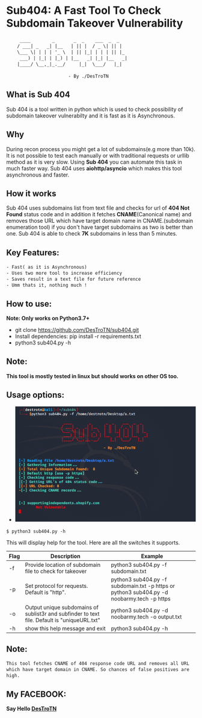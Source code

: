 # Sub404: A Fast Tool To Check Subdomain Takeover Vulnerability

````
     ____        _       _  _    ___  _  _
    / ___| _   _| |__   | || |  / _ \| || |
    \___ \| | | | '_ \  | || |_| | | | || |_
     ___) | |_| | |_) | |__   _| |_| |__   _|
    |____/ \__,_|_.__/     |_|  \___/   |_|

                       - By ./DesTroTN
````
					   
## What is Sub 404
Sub 404 is a tool written in python which is used to check possibility of subdomain takeover vulnerabilty and it is fast as it is Asynchronous.

## Why
During recon process you might get a lot of subdomains(e.g more than 10k). It is not possible to test each manually or with traditional requests or urllib method as it is very slow. Using <b>Sub 404</b> you can automate this task in much faster way. Sub 404 uses <b>aiohttp/asyncio</b> which makes this tool asynchronous and faster.

## How it works
Sub 404 uses subdomains list from text file and checks for url of <b>404 Not Found</b> status code and in addition it fetches <b>CNAME</b>(Canonical name) and removes those URL which have target domain name in CNAME.</b>(subdomain enumeration tool) if you don't have target subdomains as two is better than one. Sub 404 is able to check <b>7K</b> subdomains in less than 5 minutes.

## Key Features:
```
- Fast( as it is Asynchronous)
- Uses two more tool to increase efficiency
- Saves result in a text file for future reference
- Umm thats it, nothing much !
```
## How to use:
<b>Note: Only works on Python3.7+</b>

- git clone https://github.com/DesTroTN/sub404.git
- Install dependencies: pip install -r requirements.txt
- python3 sub404.py -h 

## Note:
<b>This tool is mostly tested in linux but should works on other OS too.</b>
## Usage options:

 * <img src="https://github.com/DesTroTN/Sub404/blob/master/404.png">
```
$ python3 sub404.py -h
```
This will display help for the tool. Here are all the switches it supports.


|Flag |                Description                                             |                       Example                                         |
|-----|------------------------------------------------------------------------|-----------------------------------------------------------------------|
| -f  | Provide location of subdomain file to check for takeover               | python3 sub404.py -f subdomain.txt                                    |
| -p  | Set protocol for requests. Default is "http".| python3 sub404.py -f subdomain.txt -p https or python3 sub404.py -d noobarmy.tech -p https      |
| -o  | Output unique subdomains of sublist3r and subfinder to text file. Default is "uniqueURL.txt" | python3 sub404.py -d noobarmy.tech -o output.txt|
| -h  | show this help message and exit                                        | python3 sub404.py -h                                                  |

## Note:
```
This tool fetches CNAME of 404 response code URL and removes all URL which have target domain in CNAME. So chances of false positives are high.
```

## My FACEBOOK:
<b>Say Hello [DesTroTN](https://www.facebook.com/DesTroTN/)


